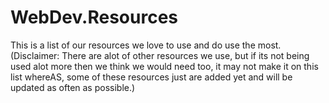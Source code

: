 # WebDev.Resources
This is a list of our resources we love to use and do use the most. (Disclaimer: There are alot of other resources we use, but if its not being used alot more then we think we would need too, it may not make it on this list whereAS, some of these resources just are added yet and will be updated as often as possible.)
